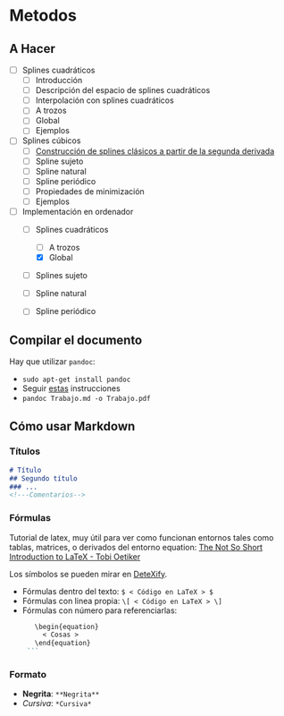 # Metodos

## A Hacer

- [ ] Splines cuadráticos
	- [ ] Introducción
	- [ ] Descripción del espacio de splines cuadráticos
	- [ ] Interpolación con splines cuadráticos
   	- [ ] A trozos
   	- [ ] Global
	- [ ] Ejemplos
- [ ] Splines cúbicos
	- [ ] [Construcción de splines clásicos a partir de la segunda derivada](https://en.wikiversity.org/wiki/Cubic_Spline_Interpolation)
   	- [ ] Spline sujeto
   	- [ ] Spline natural
   	- [ ] Spline periódico
	- [ ] Propiedades de minimización
	- [ ] Ejemplos
- [ ] Implementación en ordenador
	- [ ] Splines cuadráticos
      - [ ] A trozos
      - [X] Global
	- [ ] Splines sujeto
	- [ ] Spline natural
	- [ ] Spline periódico


## Compilar el documento

Hay que utilizar `pandoc`:

- `sudo apt-get install pandoc`
- Seguir [estas](http://pandoc.org/installing.html#linux) instrucciones
- `pandoc Trabajo.md -o Trabajo.pdf`

## Cómo usar Markdown

### Títulos
```md
# Título
## Segundo título
### ...
<!---Comentarios-->
```

### Fórmulas

Tutorial de latex, muy útil para ver como funcionan entornos tales como tablas, 
matrices, o derivados del entorno equation: 
[The Not So Short Introduction to LaTeX - Tobi Oetiker](https://tobi.oetiker.ch/lshort/lshort.pdf)

Los símbolos se pueden mirar en [DeteXify](http://detexify.kirelabs.org/classify.html).
- Fórmulas dentro del texto: `$ < Código en LaTeX > $`
- Fórmulas con linea propia: `\[ < Código en LaTeX > \]`
- Fórmulas con número para referenciarlas:
     ```md
        \begin{equation}
          < Cosas >
        \end{equation}
      ```
### Formato

 - **Negrita**: `**Negrita**`
 - *Cursiva*: `*Cursiva*`
